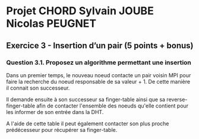 # Projet CHORD Sylvain JOUBE Nicolas PEUGNET

## Exercice 3 - Insertion d’un pair (5 points + bonus)

### Question 3.1. Proposez un algorithme permettant une insertion

Dans un premier temps, le nouveau noeud contacte un pair voisin MPI pour faire la recherche du noeud responsable de sa valeur + 1. De cette manière il connait son successeur.

Il demande ensuite à son successeur sa finger-table ainsi que sa reverse-finger-table afin de contacter l'ensemble des noeuds qu'elle contient pour les informer de son entrée dans la DHT.

A l'aide de cette table il peut également contacter son plus proche prédécesseur pour récupérer sa finger-table.
